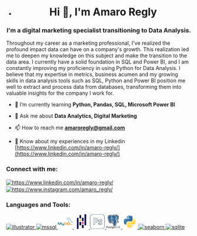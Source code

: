 - <h1 align="center">Hi 👋, I'm Amaro Regly</h1>
<h3 align="center">I'm a digital marketing specialist transitioning to Data Analysis.</h3>

Throughout my career as a marketing professional, I've realized the profound impact data can have on a company's growth. This realization led me to deepen my knowledge on this subject and make the transition to the data area. I currently have a solid foundation in SQL and Power BI, and I am constantly improving my proficiency in using Python for Data Analysis. I believe that my expertise in metrics, business acumen and my growing skills in data analysis tools such as SQL, Python and Power BI position me well to extract and process data from databases, transforming them into valuable insights for the company I work for.

- 🌱 I’m currently learning **Python, Pandas, SQL, Microsoft Power BI**

- 💬 Ask me about **Data Analytics, Digital Marketing**

- 📫 How to reach me **amaroregly@gmail.com**

- 📄 Know about my experiences in my Linkedin [https://www.linkedin.com/in/amaro-regly/](https://www.linkedin.com/in/amaro-regly/)

<h3 align="left">Connect with me:</h3>
<p align="left">
<a href="https://linkedin.com/in/https://www.linkedin.com/in/amaro-regly/" target="blank"><img align="center" src="https://raw.githubusercontent.com/rahuldkjain/github-profile-readme-generator/master/src/images/icons/Social/linked-in-alt.svg" alt="https://www.linkedin.com/in/amaro-regly/" height="30" width="40" /></a>
<a href="https://instagram.com/https://www.instagram.com/amaro_regly/" target="blank"><img align="center" src="https://raw.githubusercontent.com/rahuldkjain/github-profile-readme-generator/master/src/images/icons/Social/instagram.svg" alt="https://www.instagram.com/amaro_regly/" height="30" width="40" /></a>
</p>

<h3 align="left">Languages and Tools:</h3>
<p align="left"> <a href="https://www.adobe.com/in/products/illustrator.html" target="_blank" rel="noreferrer"> <img src="https://www.vectorlogo.zone/logos/adobe_illustrator/adobe_illustrator-icon.svg" alt="illustrator" width="40" height="40"/> </a> <a href="https://www.microsoft.com/en-us/sql-server" target="_blank" rel="noreferrer"> <img src="https://www.svgrepo.com/show/303229/microsoft-sql-server-logo.svg" alt="mssql" width="40" height="40"/> </a> <a href="https://www.mysql.com/" target="_blank" rel="noreferrer"> <img src="https://raw.githubusercontent.com/devicons/devicon/master/icons/mysql/mysql-original-wordmark.svg" alt="mysql" width="40" height="40"/> </a> <a href="https://pandas.pydata.org/" target="_blank" rel="noreferrer"> <img src="https://raw.githubusercontent.com/devicons/devicon/2ae2a900d2f041da66e950e4d48052658d850630/icons/pandas/pandas-original.svg" alt="pandas" width="40" height="40"/> </a> <a href="https://www.photoshop.com/en" target="_blank" rel="noreferrer"> <img src="https://raw.githubusercontent.com/devicons/devicon/master/icons/photoshop/photoshop-line.svg" alt="photoshop" width="40" height="40"/> </a> <a href="https://www.postgresql.org" target="_blank" rel="noreferrer"> <img src="https://raw.githubusercontent.com/devicons/devicon/master/icons/postgresql/postgresql-original-wordmark.svg" alt="postgresql" width="40" height="40"/> </a> <a href="https://www.python.org" target="_blank" rel="noreferrer"> <img src="https://raw.githubusercontent.com/devicons/devicon/master/icons/python/python-original.svg" alt="python" width="40" height="40"/> </a> <a href="https://seaborn.pydata.org/" target="_blank" rel="noreferrer"> <img src="https://seaborn.pydata.org/_images/logo-mark-lightbg.svg" alt="seaborn" width="40" height="40"/> </a> <a href="https://www.sqlite.org/" target="_blank" rel="noreferrer"> <img src="https://www.vectorlogo.zone/logos/sqlite/sqlite-icon.svg" alt="sqlite" width="40" height="40"/> </a> </p>


<!---
AmaroRegly/AmaroRegly is a ✨ special ✨ repository because its `README.md` (this file) appears on your GitHub profile.
You can click the Preview link to take a look at your changes.
--->

